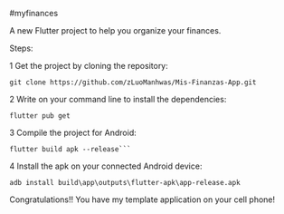 #myfinances

A new Flutter project to help you organize your finances.

Steps:

1 Get the project by cloning the repository:
```shell
git clone https://github.com/zLuoManhwas/Mis-Finanzas-App.git
```

2 Write on your command line to install the dependencies:

```shell
flutter pub get
```



3 Compile the project for Android: 
```shell
flutter build apk --release```
```

4 Install the apk on your connected Android device: 
```shell
adb install build\app\outputs\flutter-apk\app-release.apk
```


Congratulations!! You have my template application on your cell phone!
